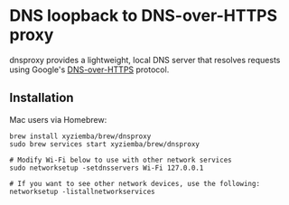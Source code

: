 # DNS loopback to DNS-over-HTTPS proxy

dnsproxy provides a lightweight, local DNS server that resolves requests using
Google's [DNS-over-HTTPS](https://developers.google.com/speed/public-dns/docs/dns-over-https)
protocol.

## Installation

Mac users via Homebrew:

```
brew install xyziemba/brew/dnsproxy
sudo brew services start xyziemba/brew/dnsproxy

# Modify Wi-Fi below to use with other network services
sudo networksetup -setdnsservers Wi-Fi 127.0.0.1

# If you want to see other network devices, use the following:
networksetup -listallnetworkservices
```
